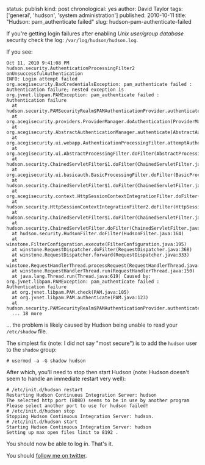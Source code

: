 status: publish
kind: post
chronological: yes
author: David Taylor
tags: ['general', 'hudson', 'system administration']
published: 2010-10-11
title: "Hudson: pam_authenticate failed"
slug: hudson-pam-authenticate-failed

If you're getting login failures after enabling _Unix user/group database_ security check the log: `/var/log/hudson/hudson.log`.

If you see:

    Oct 11, 2010 9:41:08 PM hudson.security.AuthenticationProcessingFilter2 onUnsuccessfulAuthentication
    INFO: Login attempt failed
    org.acegisecurity.BadCredentialsException: pam_authenticate failed : Authentication failure; nested exception is org.jvnet.libpam.PAMException: pam_authenticate failed : Authentication failure
      at hudson.security.PAMSecurityRealm$PAMAuthenticationProvider.authenticate(PAMSecurityRealm.java:100)
      at org.acegisecurity.providers.ProviderManager.doAuthentication(ProviderManager.java:195)
      at org.acegisecurity.AbstractAuthenticationManager.authenticate(AbstractAuthenticationManager.java:45)
      at org.acegisecurity.ui.webapp.AuthenticationProcessingFilter.attemptAuthentication(AuthenticationProcessingFilter.java:71)
      at org.acegisecurity.ui.AbstractProcessingFilter.doFilter(AbstractProcessingFilter.java:252)
      at hudson.security.ChainedServletFilter$1.doFilter(ChainedServletFilter.java:87)
      at org.acegisecurity.ui.basicauth.BasicProcessingFilter.doFilter(BasicProcessingFilter.java:173)
      at hudson.security.ChainedServletFilter$1.doFilter(ChainedServletFilter.java:87)
      at org.acegisecurity.context.HttpSessionContextIntegrationFilter.doFilter(HttpSessionContextIntegrationFilter.java:249)
      at hudson.security.HttpSessionContextIntegrationFilter2.doFilter(HttpSessionContextIntegrationFilter2.java:66)
      at hudson.security.ChainedServletFilter$1.doFilter(ChainedServletFilter.java:87)
      at hudson.security.ChainedServletFilter.doFilter(ChainedServletFilter.java:76)
      at hudson.security.HudsonFilter.doFilter(HudsonFilter.java:164)
      at winstone.FilterConfiguration.execute(FilterConfiguration.java:195)
      at winstone.RequestDispatcher.doFilter(RequestDispatcher.java:368)
      at winstone.RequestDispatcher.forward(RequestDispatcher.java:333)
      at winstone.RequestHandlerThread.processRequest(RequestHandlerThread.java:244)
      at winstone.RequestHandlerThread.run(RequestHandlerThread.java:150)
      at java.lang.Thread.run(Thread.java:619) Caused by: org.jvnet.libpam.PAMException: pam_authenticate failed : Authentication failure
      at org.jvnet.libpam.PAM.check(PAM.java:105)
      at org.jvnet.libpam.PAM.authenticate(PAM.java:123)
      at hudson.security.PAMSecurityRealm$PAMAuthenticationProvider.authenticate(PAMSecurityRealm.java:90)
      ... 18 more
  
... the problem is likely caused by Hudson being unable to read your `/etc/shadow` file.

The simplest fix (note: I did not say "most secure") is to add the `hudson` user to the `shadow` group:

    # usermod -a -G shadow hudson

After which, you'll need to stop then start Hudson (note: Hudson doesn't seem to handle an immediate restart very well):

    # /etc/init.d/hudson restart
    Restarting Hudson Continuous Integration Server: hudson
    The selected http port (8080) seems to be in use by another program
    Please select another port to use for hudson failed!
    # /etc/init.d/hudson stop
    Stopping Hudson Continuous Integration Server: hudson.
    # /etc/init.d/hudson start
    Starting Hudson Continuous Integration Server: hudson
    Setting up max open files limit to 8192 .

You should now be able to log in. That's it.

You should [follow me on twitter](http://twitter.com/davidltaylor).
